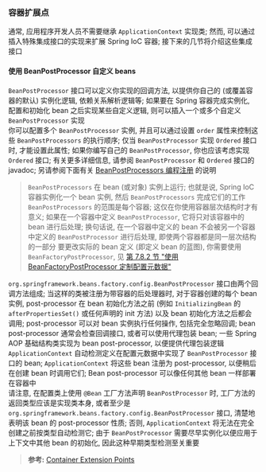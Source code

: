 ### 容器扩展点
通常, 应用程序开发人员不需要继承 `ApplicationContext` 实现类; 然而, 可以通过插入特殊集成接口的实现来扩展 Spring IoC 容器;  接下来的几节将介绍这些集成接口

#### 使用 BeanPostProcessor 自定义 beans
`BeanPostProcessor` 接口可以定义你实现的回调方法, 以提供你自己的 (或覆盖容器的默认) 实例化逻辑, 依赖关系解析逻辑等; 如果要在 Spring 容器完成实例化, 配置和初始化 bean 之后实现某些自定义逻辑, 则可以插入一个或多个自定义 `BeanPostProcessor` 实现   
你可以配置多个 `BeanPostProcessor` 实例, 并且可以通过设置 `order` 属性来控制这些 `BeanPostProcessors` 的执行顺序; 仅当 `BeanPostProcessor` 实现 `Ordered` 接口时, 才能设置此属性; 如果你编写自己的 `BeanPostProcessor`, 你也应该考虑实现 `Ordered` 接口; 有关更多详细信息, 请参阅 `BeanPostProcessor` 和 `Ordered` 接口的 javadoc; 另请参阅下面有关 [BeanPostProcessors 编程注册](https://docs.spring.io/spring/docs/4.3.24.RELEASE/spring-framework-reference/html/beans.html#beans-factory-programmatically-registering-beanpostprocessors) 的说明
>`BeanPostProcessors` 在 bean (或对象) 实例上运行; 也就是说, Spring IoC 容器实例化一个 bean 实例, 然后 `BeanPostProcessors` 完成它们的工作
>`BeanPostProcessors` 的范围是每个容器; 这仅在你使用容器层次结构时才有意义; 如果在一个容器中定义 `BeanPostProcessor`, 它将只对该容器中的 bean 进行后处理; 换句话说, 在一个容器中定义的 bean 不会被另一个容器中定义的 `BeanPostProcessor` 进行后处理, 即使两个容器都是同一层次结构的一部分
>要更改实际的 bean 定义 (即定义 bean 的蓝图), 你需要使用 `BeanFactoryPostProcessor`, 见 [第 7.8.2 节 "使用 BeanFactoryPostProcessor 定制配置元数据"](https://docs.spring.io/spring/docs/4.3.24.RELEASE/spring-framework-reference/html/beans.html#beans-factory-extension-factory-postprocessors)

`org.springframework.beans.factory.config.BeanPostProcessor` 接口由两个回调方法组成; 当这样的类被注册为带容器的后处理器时, 对于容器创建的每个 bean 实例, post-processor 在 bean 初始化方法之前 (例如 `InitializingBean` 的 `afterPropertiesSet()` 或任何声明的 init 方法) 以及 bean 初始化方法之后都会调用; post-processor 可以对 bean 实例执行任何操作, 包括完全忽略回调; bean post-processor 通常会检查回调接口, 或者可以使用代理包装 bean; 一些 Spring AOP 基础结构类实现为 bean post-processor, 以便提供代理包装逻辑  
`ApplicationContext` 自动检测定义在配置元数据中实现了 `BeanPostProcessor` 接口的 bean; `ApplicationContext` 将这些 bean 注册为 post-processor, 以便稍后在创建 bean 时调用它们; Bean post-processor 可以像任何其他 bean 一样部署在容器中  
请注意, 在配置类上使用 `@Bean` 工厂方法声明 `BeanPostProcessor` 时, 工厂方法的返回类型应该是实现类本身, 或者至少是 `org.springframework.beans.factory.config.BeanPostProcessor` 接口, 清楚地表明该 bean 的 post-processor 性质; 否则, `ApplicationContext` 将无法在完全创建之前按类型自动检测它; 由于 `BeanPostProcessor` 需要尽早实例化以便应用于上下文中其他 bean 的初始化, 因此这种早期类型检测至关重要


>**参考:**
[Container Extension Points](https://docs.spring.io/spring/docs/4.3.24.RELEASE/spring-framework-reference/html/beans.html#beans-factory-extension)
